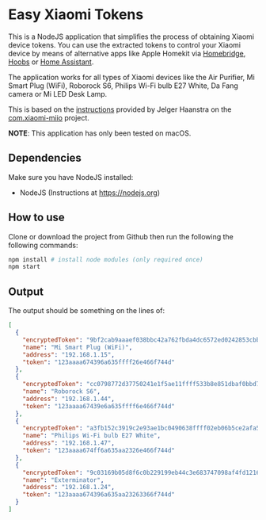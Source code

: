 # Easy Xiaomi Tokens

This is a NodeJS application that simplifies the process of obtaining Xiaomi device tokens. You can use the extracted tokens to control your Xiaomi device by means of alternative apps like Apple Homekit via [Homebridge](https://homebridge.io), [Hoobs](https://hoobs.org) or [Home Assistant](https://www.home-assistant.io).

The application works for all types of Xiaomi devices like the Air Purifier, Mi Smart Plug (WiFi), Roborock S6, Philips Wi-Fi bulb E27 White, Da Fang camera or Mi LED Desk Lamp. 

This is based on the [instructions](https://github.com/Maxmudjon/com.xiaomi-miio/blob/master/docs/obtain_token.md) provided by Jelger Haanstra on the [com.xiaomi-miio](https://github.com/Maxmudjon/com.xiaomi-miio) project.

**NOTE**: This application has only been tested on macOS.

## Dependencies

Make sure you have NodeJS installed:

- NodeJS (Instructions at https://nodejs.org)


## How to use

Clone or download the project from Github then run the following the following commands:


```bash
npm install # install node modules (only required once)
npm start
```

## Output

The output should be something on the lines of:

```json
[
  {
    "encryptedToken": "9bf2cab9aaaef038bbc42a762fbda4dc6572ed0242853cbbb94e8ab0edefb1450143db63ee66b0cdff9f69917680151e",
    "name": "Mi Smart Plug (WiFi)",
    "address": "192.168.1.15",
    "token": "123aaaa674396a635ffff26e466f744d"
  },
  {
    "encryptedToken": "cc0798772d37750241e1f5ae11ffff533b8e851dbaf0bbd778e65d5ea8dfbda40143db63ee66b0cdff9f69917680151e",
    "name": "Roborock S6",
    "address": "192.168.1.44",
    "token": "123aaaa67439e6a635ffff6e466f744d"
  },
  {
    "encryptedToken": "a3fb152c3919c2e93ae1bc0490638ffff02eb06b5ce2afa5a3ae8715aac5b880143db63ee66b0cdff9f69917680151e",
    "name": "Philips Wi-Fi bulb E27 White",
    "address": "192.168.1.47",
    "token": "123aaaa674ff6a635aa2326e466f744d"
  },
  {
    "encryptedToken": "9c03169b05d8f6c0b229199eb44c3e683747098af4fd1216d5295fb55b2c3a590143db63ee66b0cdff9f69917680151e",
    "name": "Exterminator",
    "address": "192.168.1.24",
    "token": "123aaaa674396a635aa23263366f744d"
  }
]
```
